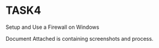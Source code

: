 # TASK4
Setup and Use a Firewall on Windows

Document Attached is containing screenshots and process.
